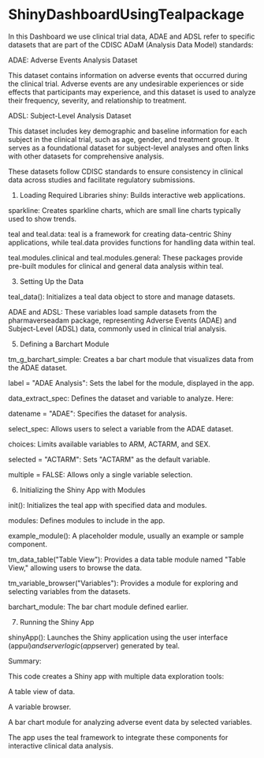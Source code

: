 # ShinyDashboardUsingTealpackage


In this Dashboard we use clinical trial data, ADAE and ADSL refer to specific datasets that are part of the CDISC ADaM (Analysis Data Model) standards:

ADAE: Adverse Events Analysis Dataset

This dataset contains information on adverse events that occurred during the clinical trial. Adverse events are any undesirable experiences or side effects that participants may experience, and this dataset is used to analyze their frequency, severity, and relationship to treatment.

ADSL: Subject-Level Analysis Dataset

This dataset includes key demographic and baseline information for each subject in the clinical trial, such as age, gender, and treatment group. It serves as a foundational dataset for subject-level analyses and often links with other datasets for comprehensive analysis.

These datasets follow CDISC standards to ensure consistency in clinical data across studies and facilitate regulatory submissions.

1. Loading Required Libraries
shiny: Builds interactive web applications.

sparkline: Creates sparkline charts, which are small line charts typically used to show trends.

teal and teal.data: teal is a framework for creating data-centric Shiny applications, while teal.data provides functions for handling data within teal.

teal.modules.clinical and teal.modules.general: These packages provide pre-built modules for clinical and general data analysis within teal.

3. Setting Up the Data
   
teal_data(): Initializes a teal data object to store and manage datasets.

ADAE and ADSL: These variables load sample datasets from the pharmaverseadam package, representing Adverse Events (ADAE) and Subject-Level (ADSL) data, commonly used in clinical trial analysis.

5. Defining a Barchart Module
   
tm_g_barchart_simple: Creates a bar chart module that visualizes data from the ADAE dataset.

label = "ADAE Analysis": Sets the label for the module, displayed in the app.

data_extract_spec: Defines the dataset and variable to analyze. Here:

datename = "ADAE": Specifies the dataset for analysis.

select_spec: Allows users to select a variable from the ADAE dataset.

choices: Limits available variables to ARM, ACTARM, and SEX.

selected = "ACTARM": Sets "ACTARM" as the default variable.

multiple = FALSE: Allows only a single variable selection.

6. Initializing the Shiny App with Modules

init(): Initializes the teal app with specified data and modules.

modules: Defines modules to include in the app.

example_module(): A placeholder module, usually an example or sample component.

tm_data_table("Table View"): Provides a data table module named "Table View," allowing users to browse the data.

tm_variable_browser("Variables"): Provides a module for exploring and selecting variables from the datasets.

barchart_module: The bar chart module defined earlier.

7. Running the Shiny App

shinyApp(): Launches the Shiny application using the user interface (app$ui) and server logic (app$server) generated by teal.

Summary:

This code creates a Shiny app with multiple data exploration tools:

A table view of data.

A variable browser.

A bar chart module for analyzing adverse event data by selected variables.

The app uses the teal framework to integrate these components for interactive clinical data analysis.
